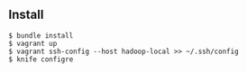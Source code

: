 ## Install
```
$ bundle install
$ vagrant up
$ vagrant ssh-config --host hadoop-local >> ~/.ssh/config
$ knife configre
```
